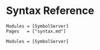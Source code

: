 # Syntax Reference

```@index
Modules = [SymbolServer]
Pages   = ["syntax.md"]
```

```@autodocs
Modules = [SymbolServer]
```
